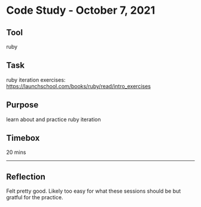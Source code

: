 # Code Study - October 7, 2021

## Tool

ruby

## Task

ruby iteration exercises: https://launchschool.com/books/ruby/read/intro_exercises

## Purpose

learn about and practice ruby iteration

## Timebox

20 mins

---

## Reflection

Felt pretty good. Likely too easy for what these sessions should be but gratful for the practice.
